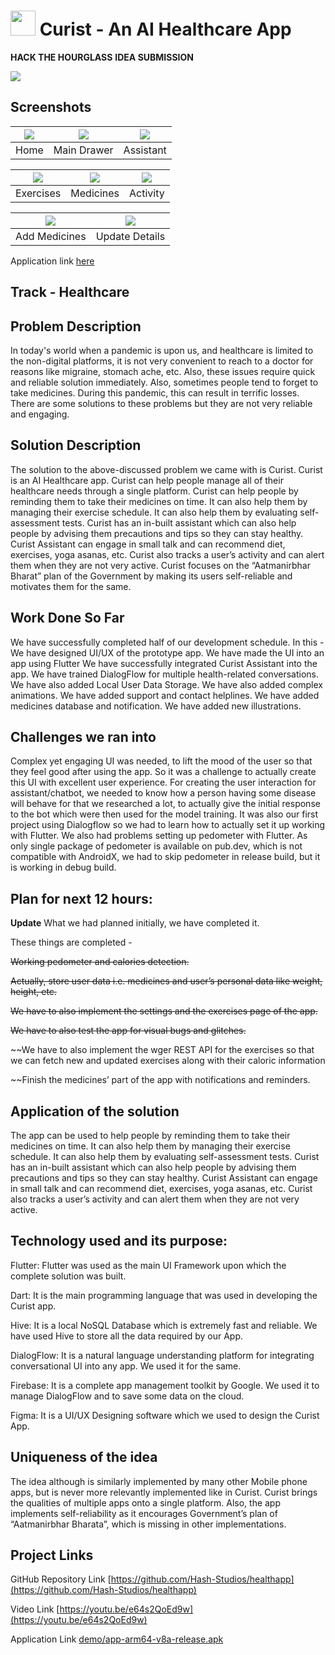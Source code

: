 # <img src="assets/images/curist.png" width ="40"> Curist - An AI Healthcare App

**HACK THE HOURGLASS**
**IDEA SUBMISSION**

![](demo/curistmockup.png)

## Screenshots

| ![](demo/9.jpg) | ![](demo/14.jpg) | ![](demo/1.jpg) |
| :-------------: | :-------------:  | :-------------:  |
|     Home     |    Main Drawer    |    Assistant    |


| ![](demo/12.jpg) | ![](demo/4.jpg) | ![](demo/5.jpg) |
| :-------------:  | :-------------:  | :-------------:  |
|     Exercises       |     Medicines     |     Activity     |

| ![](demo/11.jpg) | ![](demo/13.jpg) |
| :-------------:  | :-------------:  |
|     Add Medicines      |     Update Details     |

Application link [here](https://github.com/Hash-Studios/healthapp/releases/download/v0.5/app-arm64-v8a-release.apk)
## Track - Healthcare

## Problem Description
In today's world when a pandemic is upon us, and healthcare is limited to the non-digital platforms, it is not very convenient to reach to a doctor for reasons like migraine, stomach ache, etc. Also, these issues require quick and reliable solution immediately.
Also, sometimes people tend to forget to take medicines. During this pandemic, this can result in terrific losses.
There are some solutions to these problems but they are not very reliable and engaging.

## Solution Description
The solution to the above-discussed problem we came with is Curist.
Curist is an AI Healthcare app.
Curist can help people manage all of their healthcare needs through a single platform. Curist can help people by reminding them to take their medicines on time. It can also help them by managing their exercise schedule. It can also help them by evaluating self-assessment tests. Curist has an in-built assistant which can also help people by advising them precautions and tips so they can stay healthy. Curist Assistant can engage in small talk and can recommend diet, exercises, yoga asanas, etc. Curist also tracks a user’s activity and can alert them when they are not very active.
Curist focuses on the “Aatmanirbhar Bharat” plan of the Government by making its users self-reliable and motivates them for the same.

## Work Done So Far
We have successfully completed half of our development schedule.
In this -
We have designed UI/UX of the prototype app.
We have made the UI into an app using Flutter
We have successfully integrated Curist Assistant into the app.
We have trained DialogFlow for multiple health-related conversations.
We have also added Local User Data Storage.
We have also added complex animations.
We have added support and contact helplines.
We have added medicines database and notification.
We have added new illustrations.

## Challenges we ran into
Complex yet engaging UI was needed, to lift the mood of the user so that they feel good after using the app. So it was a challenge to actually create this UI with excellent user experience.
For creating the user interaction for assistant/chatbot, we needed to know how a person having some disease will behave for that we researched a lot, to actually give the initial response to the bot which were then used for the model training.
It was also our first project using Dialogflow so we had to learn how to actually set it up working with Flutter.
We also had problems setting up pedometer with Flutter. As only single package of pedometer is available on pub.dev, which is not compatible with AndroidX, we had to skip pedometer in release build, but it is working in debug build.

## Plan for next 12 hours:
**Update**
What we had planned initially, we have completed it.

These things are completed -

~~Working pedometer and calories detection.~~

~~Actually, store user data i.e. medicines and user’s personal data like weight, height, etc.~~

~~We have to also implement the settings and the exercises page of the app.~~

~~We have to also test the app for visual bugs and glitches.~~

~~We have to also implement the wger REST API for the exercises so that we can fetch new and updated exercises along with their caloric information

~~Finish the medicines’ part of the app with notifications and reminders.


## Application of the solution
The app can be used to help people by reminding them to take their medicines on time. It can also help them by managing their exercise schedule. It can also help them by evaluating self-assessment tests. Curist has an in-built assistant which can also help people by advising them precautions and tips so they can stay healthy. Curist Assistant can engage in small talk and can recommend diet, exercises, yoga asanas, etc. Curist also tracks a user’s activity and can alert them when they are not very active.

## Technology used and its purpose:
Flutter: Flutter was used as the main UI Framework upon which the complete solution was built.

Dart: It is the main programming language that was used in developing the Curist app.

Hive: It is a local NoSQL Database which is extremely fast and reliable. We have used Hive to store all the data required by our App.

DialogFlow: It is a natural language understanding platform for integrating conversational UI into any app. We used it for the same.

Firebase: It is a complete app management toolkit by Google. We used it to manage DialogFlow and to save some data on the cloud.

Figma: It is a UI/UX Designing software which we used to design the Curist App.

## Uniqueness of the idea
The idea although is similarly implemented by many other Mobile phone apps, but is never more relevantly implemented like in Curist. Curist brings the qualities of multiple apps onto a single platform.
Also, the app implements self-reliability as it encourages Government’s plan of “Aatmanirbhar Bharata”, which is missing in other implementations.

## Project Links

GitHub Repository Link
[https://github.com/Hash-Studios/healthapp](https://github.com/Hash-Studios/healthapp)

Video Link
[https://youtu.be/e64s2QoEd9w](https://youtu.be/e64s2QoEd9w)

Application Link
[demo/app-arm64-v8a-release.apk](https://github.com/Hash-Studios/healthapp/releases/download/v0.5/app-arm64-v8a-release.apk)
